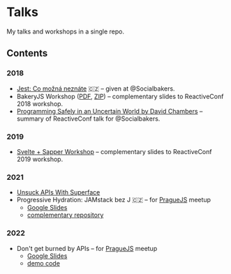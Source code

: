 # Talks

My talks and workshops in a single repo.

## Contents

### 2018

- [Jest: Co možná neznáte](2018-sbks-jest/) 🇨🇿 – given at @Socialbakers.
- BakeryJS Workshop ([PDF](https://github.com/jnv/talks/releases/download/2018-workshop-bakeryjs/2018-workshop-bakeryjs.pdf), [ZIP](https://github.com/jnv/talks/releases/download/2018-workshop-bakeryjs/2018-workshop-bakeryjs.zip)) – complementary slides to ReactiveConf 2018 workshop.
- [Programming Safely in an Uncertain World by David Chambers](2018-sbks-reactiveconf-chambers/) – summary of ReactiveConf talk for @Socialbakers.

### 2019

- [Svelte + Sapper Workshop](2019-workshop-sapper/) – complementary slides to ReactiveConf 2019 workshop.

### 2021

- [Unsuck APIs With Superface](2021-09-unsuck-apis/)
- Progressive Hydration: JAMstack bez J 🇨🇿 – for [PragueJS](https://www.meetup.com/praguejs/) meetup
  - [Google Slides](https://docs.google.com/presentation/d/17W5pF0PXOmMYZtg-mndTmru1wsee6y130ctHG8-F4rc/edit?usp=sharing)
  - [complementary repository](https://github.com/jnv/talks-jamstack-without-j)

### 2022

- Don't get burned by APIs – for [PragueJS](https://www.meetup.com/praguejs/) meetup
  - [Google Slides](https://docs.google.com/presentation/d/1IPpZuTYI0oR24shsnoi2JUC8WKaiyGZ2_DTwnBWprYM/edit?usp=sharing)
  - [demo code](https://github.com/jnv/superface-demo-22-01-praguejs)
